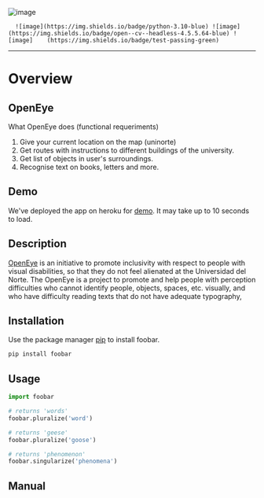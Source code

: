 ![image](https://user-images.githubusercontent.com/84251099/171055617-0ee90cc0-5b90-416c-803d-6dbdffe5fd4f.png)

      ![image](https://img.shields.io/badge/python-3.10-blue) ![image](https://img.shields.io/badge/open--cv--headless-4.5.5.64-blue) ![image]    (https://img.shields.io/badge/test-passing-green)

-----------------------------------------------------

# Overview

## OpenEye

What OpenEye does (functional requeriments)
1. Give your current location on the map (uninorte)
2. Get routes with instructions to different buildings of the university.
3. Get list of objects in user's surroundings.
4. Recognise text on books, letters and more.

## Demo
We've deployed the app on heroku for [demo](https://blindaigps.herokuapp.com/). It may take up to 10 seconds to load.

## Description
[OpenEye](https://blindaigps.herokuapp.com/) is an initiative to promote inclusivity with respect to people with visual disabilities, so that they do not feel alienated at the Universidad del Norte. The OpenEye is a project to promote and help people with perception difficulties who cannot identify people, objects, spaces, etc. visually, and who have difficulty reading texts that do not have adequate typography,

## Installation

Use the package manager [pip](https://pip.pypa.io/en/stable/) to install foobar.

```bash
pip install foobar
```

## Usage

```python
import foobar

# returns 'words'
foobar.pluralize('word')

# returns 'geese'
foobar.pluralize('goose')

# returns 'phenomenon'
foobar.singularize('phenomena')
```

## Manual
